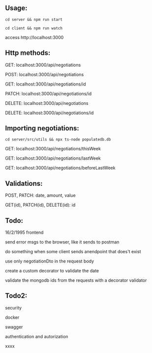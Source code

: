 ## Usage: 

`cd server && npm run start` 

`cd client && npm run watch` 

access http://localhost:3000

## Http methods: 

GET: localhost:3000/api/negotiations

POST: localhost:3000/api/negotiations

GET: localhost:3000/api/negotiations/id

PATCH: localhost:3000/api/negotiations/id

DELETE: localhost:3000/api/negotiations

DELETE: localhost:3000/api/negotiations/id

## Importing negotiations: 

`cd server/src/utils && npx ts-node populatedb.db` 

GET: localhost:3000/api/negotiations/thisWeek

GET: localhost:3000/api/negotiations/lastWeek

GET: localhost:3000/api/negotiations/beforeLastWeek

## Validations: 

POST, PATCH: date, amount, value

GET(id), PATCH(id), DELETE(id): id

## Todo: 

16/2/1995 frontend

send error msgs to the browser, like it sends to postman

do something when some client sends anendpoint that does't exist

use only negotiationDto in the request body 

create a custom decorator to validate the date

validate the mongodb ids from the requests with a decorator validator

## Todo2:

security

docker

swagger

authentication and autorization


xxxx